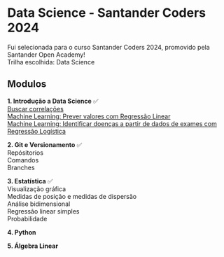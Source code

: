# Data Science - Santander Coders 2024
Fui selecionada para o curso Santander Coders 2024, promovido pela Santander Open Academy! <br>
Trilha escolhida: Data Science

## Modulos
**1. Introdução a Data Science** ✅<br>
[Buscar correlações](/01-introducao/BuscandoCorrelacoes.ipynb) <br>
[Machine Learning: Prever valores com Regressão Linear](/01-introducao/IntroducaoMachineLearning_1.ipynb) <br>
[Machine Learning: Identificar doenças a partir de dados de exames com Regressão Logística](/01-introducao/IntroducaoMachineLearning_2.ipynb)

**2. Git e Versionamento** ✅ <br>
Repósitorios <br>
Comandos <br>
Branches

**3. Estatística** ✅ <br>
Visualização gráfica <br>
Medidas de posição e medidas de dispersão <br>
Análise bidimensional <br>
Regressão linear simples <br>
Probabilidade <br>

**4. Python** <br>

**5. Álgebra Linear** <br>

